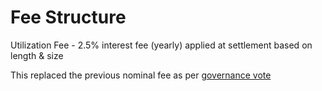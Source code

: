 # Fee Structure

Utilization Fee - 2.5% interest fee (yearly) applied at settlement based on length & size

This replaced the previous nominal fee as per [governance vote](https://gov.premia.finance/#/proposal/0xe4e6eb70d3b2bcc1bd4ae23dbf1fdf4e1462367eab21a848a851de8d585c6be7)
